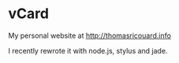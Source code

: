 vCard
=====

My personal website at http://thomasricouard.info

I recently rewrote it with node.js, stylus and jade.

